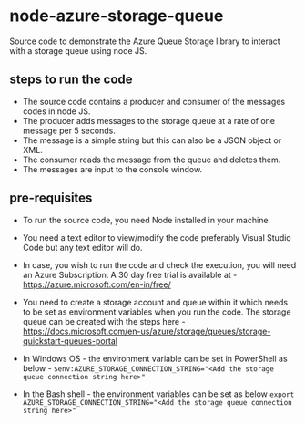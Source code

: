 # node-azure-storage-queue
Source code to demonstrate the Azure Queue Storage library to interact with a storage queue using node JS.

## steps to run the code
   - The source code contains a producer and consumer of the messages codes in node JS.
   - The producer adds messages to the storage queue at a rate of one message per 5 seconds.
   - The message is a simple string but this can also be a JSON object or XML.
   - The consumer reads the message from the queue and deletes them.
   - The messages are input to the console window.

## pre-requisites
   - To run the source code, you need Node installed in your machine.
   
   - You need a text editor to view/modify the code preferably Visual Studio Code but any text editor will do.

   - In case, you wish to run the code and check the execution, you will need an Azure Subscription.
     A 30 day free trial is available at - https://azure.microsoft.com/en-in/free/

   - You need to create a storage account and queue within it which needs to be set as environment variables when you run the code.
     The storage queue can be created with the steps here - https://docs.microsoft.com/en-us/azure/storage/queues/storage-quickstart-queues-portal

   - In Windows OS - the environment variable can be set in PowerShell as below - 
     `$env:AZURE_STORAGE_CONNECTION_STRING="<Add the storage queue connection string here>"`
   - In the Bash shell - the environment variables can be set as below
     `export AZURE_STORAGE_CONNECTION_STRING="<Add the storage queue connection string here>"`
